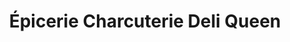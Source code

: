 ---
title: "Épicerie Charcuterie Deli Queen"
url: /montreal/epicerie-charcuterie-deli-queen/
shop: butcher
---